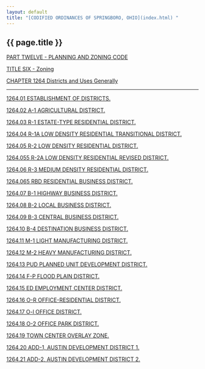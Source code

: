 ```yaml
---
layout: default 
title: "[CODIFIED ORDINANCES OF SPRINGBORO, OHIO](index.html) "
---
```


{{ page.title }}
----------------

[PART TWELVE - PLANNING AND ZONING CODE](465ba412.html)

[TITLE SIX - Zoning](4c61a412.html)

[CHAPTER 1264 Districts and Uses Generally](4dada412.html)

---

[1264.01 ESTABLISHMENT OF DISTRICTS.](4dcda412.html)

[1264.02 A-1 AGRICULTURAL DISTRICT.](4de1a412.html)

[1264.03 R-1 ESTATE-TYPE RESIDENTIAL DISTRICT.](4de8a412.html)

[1264.04 R-1A LOW DENSITY RESIDENTIAL TRANSITIONAL
DISTRICT.](4deca412.html)

[1264.05 R-2 LOW DENSITY RESIDENTIAL DISTRICT.](4df0a412.html)

[1264.055 R-2A LOW DENSITY RESIDENTIAL REVISED DISTRICT.](4df3a412.html)

[1264.06 R-3 MEDIUM DENSITY RESIDENTIAL DISTRICT.](4df7a412.html)

[1264.065 RBD RESIDENTIAL BUSINESS DISTRICT.](4e08a412.html)

[1264.07 B-1 HIGHWAY BUSINESS DISTRICT.](4e26a412.html)

[1264.08 B-2 LOCAL BUSINESS DISTRICT.](4e51a412.html)

[1264.09 B-3 CENTRAL BUSINESS DISTRICT.](4e7aa412.html)

[1264.10 B-4 DESTINATION BUSINESS DISTRICT.](4e7ea412.html)

[1264.11 M-1 LIGHT MANUFACTURING DISTRICT.](4e8ba412.html)

[1264.12 M-2 HEAVY MANUFACTURING DISTRICT.](4e8fa412.html)

[1264.13 PUD PLANNED UNIT DEVELOPMENT DISTRICT.](4e93a412.html)

[1264.14 F-P FLOOD PLAIN DISTRICT.](4e96a412.html)

[1264.15 ED EMPLOYMENT CENTER DISTRICT.](4e9aa412.html)

[1264.16 O-R OFFICE-RESIDENTIAL DISTRICT.](4ee9a412.html)

[1264.17 O-l OFFICE DISTRICT.](4f10a412.html)

[1264.18 O-2 OFFICE PARK DISTRICT.](4f39a412.html)

[1264.19 TOWN CENTER OVERLAY ZONE.](4f64a412.html)

[1264.20 ADD-1, AUSTIN DEVELOPMENT DISTRICT 1.](4f6ba412.html)

[1264.21 ADD-2, AUSTIN DEVELOPMENT DISTRICT 2.](5006a412.html)
